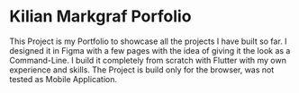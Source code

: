 # Kilian Markgraf Porfolio

This Project is my Portfolio to showcase all the projects I have built so far.
I designed it in Figma with a few pages with the idea of giving it the look as a Command-Line.
I build it completely from scratch with Flutter with my own experience and skills.
The Project is build only for the browser, was not tested as Mobile Application.
